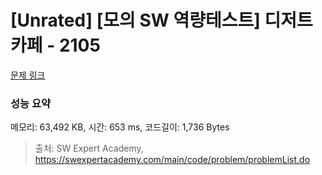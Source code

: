# [Unrated] [모의 SW 역량테스트] 디저트 카페 - 2105 

[문제 링크](https://swexpertacademy.com/main/code/problem/problemDetail.do?contestProbId=AV5VwAr6APYDFAWu) 

### 성능 요약

메모리: 63,492 KB, 시간: 653 ms, 코드길이: 1,736 Bytes



> 출처: SW Expert Academy, https://swexpertacademy.com/main/code/problem/problemList.do